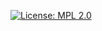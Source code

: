 [![License: MPL 2.0](https://img.shields.io/badge/License-MPL_2.0-brightgreen.svg)](https://opensource.org/licenses/MPL-2.0)